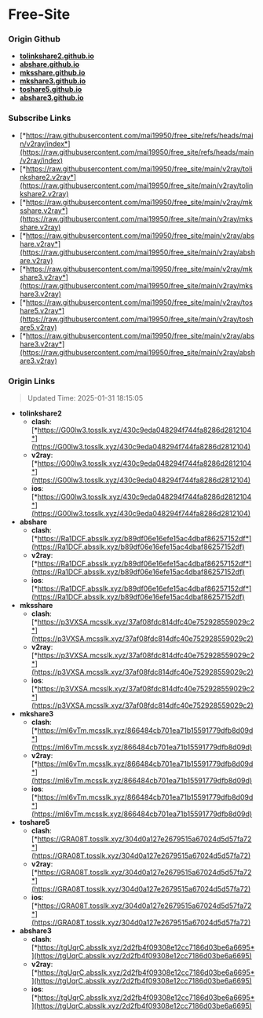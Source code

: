 # Free-Site

### Origin Github

- [**tolinkshare2.github.io**](https://github.com/tolinkshare2/tolinkshare2.github.io)
- [**abshare.github.io**](https://github.com/abshare/abshare.github.io)
- [**mksshare.github.io**](https://github.com/mksshare/mksshare.github.io)
- [**mkshare3.github.io**](https://github.com/mkshare3/mkshare3.github.io)
- [**toshare5.github.io**](https://github.com/toshare5/toshare5.github.io)
- [**abshare3.github.io**](https://github.com/abshare3/abshare3.github.io)

### Subscribe Links

- [*https://raw.githubusercontent.com/mai19950/free_site/refs/heads/main/v2ray/index*](https://raw.githubusercontent.com/mai19950/free_site/refs/heads/main/v2ray/index)
- [*https://raw.githubusercontent.com/mai19950/free_site/main/v2ray/tolinkshare2.v2ray*](https://raw.githubusercontent.com/mai19950/free_site/main/v2ray/tolinkshare2.v2ray)
- [*https://raw.githubusercontent.com/mai19950/free_site/main/v2ray/mksshare.v2ray*](https://raw.githubusercontent.com/mai19950/free_site/main/v2ray/mksshare.v2ray)
- [*https://raw.githubusercontent.com/mai19950/free_site/main/v2ray/abshare.v2ray*](https://raw.githubusercontent.com/mai19950/free_site/main/v2ray/abshare.v2ray)
- [*https://raw.githubusercontent.com/mai19950/free_site/main/v2ray/mkshare3.v2ray*](https://raw.githubusercontent.com/mai19950/free_site/main/v2ray/mkshare3.v2ray)
- [*https://raw.githubusercontent.com/mai19950/free_site/main/v2ray/toshare5.v2ray*](https://raw.githubusercontent.com/mai19950/free_site/main/v2ray/toshare5.v2ray)
- [*https://raw.githubusercontent.com/mai19950/free_site/main/v2ray/abshare3.v2ray*](https://raw.githubusercontent.com/mai19950/free_site/main/v2ray/abshare3.v2ray)

### Origin Links

> Updated Time: 2025-01-31 18:15:05

- **tolinkshare2**
  - **clash**: [*https://G00lw3.tosslk.xyz/430c9eda048294f744fa8286d2812104*](https://G00lw3.tosslk.xyz/430c9eda048294f744fa8286d2812104)
  - **v2ray**: [*https://G00lw3.tosslk.xyz/430c9eda048294f744fa8286d2812104*](https://G00lw3.tosslk.xyz/430c9eda048294f744fa8286d2812104)
  - **ios**: [*https://G00lw3.tosslk.xyz/430c9eda048294f744fa8286d2812104*](https://G00lw3.tosslk.xyz/430c9eda048294f744fa8286d2812104)
- **abshare**
  - **clash**: [*https://Ra1DCF.absslk.xyz/b89df06e16efe15ac4dbaf86257152df*](https://Ra1DCF.absslk.xyz/b89df06e16efe15ac4dbaf86257152df)
  - **v2ray**: [*https://Ra1DCF.absslk.xyz/b89df06e16efe15ac4dbaf86257152df*](https://Ra1DCF.absslk.xyz/b89df06e16efe15ac4dbaf86257152df)
  - **ios**: [*https://Ra1DCF.absslk.xyz/b89df06e16efe15ac4dbaf86257152df*](https://Ra1DCF.absslk.xyz/b89df06e16efe15ac4dbaf86257152df)
- **mksshare**
  - **clash**: [*https://p3VXSA.mcsslk.xyz/37af08fdc814dfc40e752928559029c2*](https://p3VXSA.mcsslk.xyz/37af08fdc814dfc40e752928559029c2)
  - **v2ray**: [*https://p3VXSA.mcsslk.xyz/37af08fdc814dfc40e752928559029c2*](https://p3VXSA.mcsslk.xyz/37af08fdc814dfc40e752928559029c2)
  - **ios**: [*https://p3VXSA.mcsslk.xyz/37af08fdc814dfc40e752928559029c2*](https://p3VXSA.mcsslk.xyz/37af08fdc814dfc40e752928559029c2)
- **mkshare3**
  - **clash**: [*https://mI6vTm.mcsslk.xyz/866484cb701ea71b15591779dfb8d09d*](https://mI6vTm.mcsslk.xyz/866484cb701ea71b15591779dfb8d09d)
  - **v2ray**: [*https://mI6vTm.mcsslk.xyz/866484cb701ea71b15591779dfb8d09d*](https://mI6vTm.mcsslk.xyz/866484cb701ea71b15591779dfb8d09d)
  - **ios**: [*https://mI6vTm.mcsslk.xyz/866484cb701ea71b15591779dfb8d09d*](https://mI6vTm.mcsslk.xyz/866484cb701ea71b15591779dfb8d09d)
- **toshare5**
  - **clash**: [*https://GRA08T.tosslk.xyz/304d0a127e2679515a67024d5d57fa72*](https://GRA08T.tosslk.xyz/304d0a127e2679515a67024d5d57fa72)
  - **v2ray**: [*https://GRA08T.tosslk.xyz/304d0a127e2679515a67024d5d57fa72*](https://GRA08T.tosslk.xyz/304d0a127e2679515a67024d5d57fa72)
  - **ios**: [*https://GRA08T.tosslk.xyz/304d0a127e2679515a67024d5d57fa72*](https://GRA08T.tosslk.xyz/304d0a127e2679515a67024d5d57fa72)
- **abshare3**
  - **clash**: [*https://tgUqrC.absslk.xyz/2d2fb4f09308e12cc7186d03be6a6695*](https://tgUqrC.absslk.xyz/2d2fb4f09308e12cc7186d03be6a6695)
  - **v2ray**: [*https://tgUqrC.absslk.xyz/2d2fb4f09308e12cc7186d03be6a6695*](https://tgUqrC.absslk.xyz/2d2fb4f09308e12cc7186d03be6a6695)
  - **ios**: [*https://tgUqrC.absslk.xyz/2d2fb4f09308e12cc7186d03be6a6695*](https://tgUqrC.absslk.xyz/2d2fb4f09308e12cc7186d03be6a6695)
